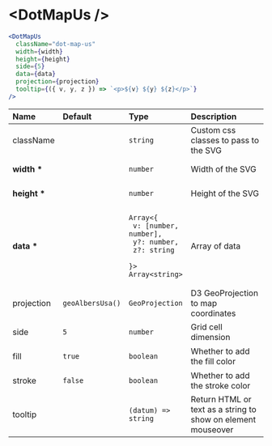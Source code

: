 # \<DotMapUs \/>

```jsx
<DotMapUs
  className="dot-map-us"
  width={width}
  height={height}
  side={5}
  data={data}
  projection={projection}
  tooltip={({ v, y, z }) => `<p>${v} ${y} ${z}</p>`}
/>
```

| Name             | Default                                | Type                                                                                                              | Description                                                  |
| :--------------- | :------------------------------------- | :---------------------------------------------------------------------------------------------------------------- | :----------------------------------------------------------- |
| className        |                                        | <pre><code>string</code></pre>                                                                                    | Custom css classes to pass to the SVG                        |
| <b>width \*</b>  |                                        | <pre><code>number</code></pre>                                                                                    | Width of the SVG                                             |
| <b>height \*</b> |                                        | <pre><code>number</code></pre>                                                                                    | Height of the SVG                                            |
| <b>data \*</b>   |                                        | <pre><code>Array<{<br> v: [number, number],<br> y?: number,<br> z?: string <br>}><br>Array\<string\></code></pre> | Array of data                                                |
| projection       | <pre><code>geoAlbersUsa()</code></pre> | <pre><code>GeoProjection</code></pre>                                                                             | D3 GeoProjection to map coordinates                          |
| side             | <pre><code>5</code></pre>              | <pre><code>number</code></pre>                                                                                    | Grid cell dimension                                          |
| fill             | <pre><code>true</code></pre>           | <pre><code>boolean</code></pre>                                                                                   | Whether to add the fill color                                |
| stroke           | <pre><code>false</code></pre>          | <pre><code>boolean</code></pre>                                                                                   | Whether to add the stroke color                              |
| tooltip          |                                        | <pre><code>(datum) => string</code></pre>                                                                         | Return HTML or text as a string to show on element mouseover |
